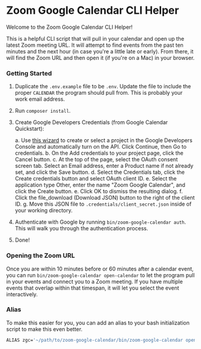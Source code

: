 # Zoom Google Calendar CLI Helper

Welcome to the Zoom Google Calendar CLI Helper!

This is a helpful CLI script that will pull in your calendar and open up the latest Zoom meeting URL. It will attempt to find events from the past ten minutes and the next hour (in case you're a little late or early). From there, it will find the Zoom URL and then open it (if you're on a Mac) in your browser.

### Getting Started

1. Duplicate the `.env.example` file to be `.env`. Update the file to include the proper `CALENDAR` the program should pull from. This is probably your work email address.

2. Run `composer install`.

3. Create Google Developers Credentials (from Google Calendar Quickstart):

	a. Use [this wizard](https://console.developers.google.com/start/api?id=calendar) to create or select a project in the Google Developers Console and automatically turn on the API. Click Continue, then Go to credentials.
	b. On the Add credentials to your project page, click the Cancel button.
	c. At the top of the page, select the OAuth consent screen tab. Select an Email address, enter a Product name if not already set, and click the Save button.
	d. Select the Credentials tab, click the Create credentials button and select OAuth client ID.
	e. Select the application type Other, enter the name "Zoom Google Calendar", and click the Create button.
	e. Click OK to dismiss the resulting dialog.
	f. Click the file_download (Download JSON) button to the right of the client ID.
	g. Move this JSON file to `.credentials/client_secret.json` inside of your working directory.

4. Authenticate with Google by running `bin/zoom-google-calendar auth`. This will walk you through the authentication process.

4. Done!

### Opening the Zoom URL

Once you are within 10 minutes before or 60 minutes after a calendar event, you can run `bin/zoom-google-calendar open-calendar` to let the program pull in your events and connect you to a Zoom meeting. If you have multiple events that overlap within that timespan, it will let you select the event interactively.

### Alias

To make this easier for you, you can add an alias to your bash initialization script to make this even better.

```bash
ALIAS zgc='~/path/to/zoom-google-calendar/bin/zoom-google-calendar open-calendar'
```
